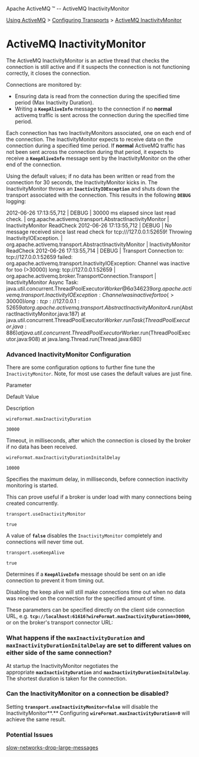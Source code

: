 Apache ActiveMQ ™ -- ActiveMQ InactivityMonitor 

[Using ActiveMQ](using-activemq.html) > [Configuring Transports](configuring-transports.html) > [ActiveMQ InactivityMonitor](activemq-inactivitymonitor.html)


ActiveMQ InactivityMonitor
==========================

The ActiveMQ InactivityMonitor is an active thread that checks the connection is still active and if it suspects the connection is not functioning correctly, it closes the connection.

Connections are monitored by:

*   Ensuring data is read from the connection during the specified time period (Max Inactivity Duration).
*   Writing a **`KeepAliveInfo`** message to the connection if no **normal** activemq traffic is sent across the connection during the specified time period.

Each connection has two InactivityMonitors associated, one on each end of the connection. The InactivityMonitor expects to receive data on the connection during a specified time period. If **normal** ActiveMQ traffic has not been sent across the connection during that period, it expects to receive a **`KeepAliveInfo`** message sent by the InactivityMonitor on the other end of the connection.

Using the default values; if no data has been written or read from the connection for 30 seconds, the InactivityMonitor kicks in. The InactivityMonitor throws an **`InactivityIOException`** and shuts down the transport associated with the connection. This results in the following **`DEBUG`** logging:

2012-06-26 17:13:55,712 | DEBUG | 30000 ms elapsed since last read check. | org.apache.activemq.transport.AbstractInactivityMonitor | InactivityMonitor ReadCheck
2012-06-26 17:13:55,712 | DEBUG | No message received since last read check for tcp:///127.0.0.1:52659! Throwing InactivityIOException. | org.apache.activemq.transport.AbstractInactivityMonitor | InactivityMonitor ReadCheck
2012-06-26 17:13:55,714 | DEBUG | Transport Connection to: tcp://127.0.0.1:52659 failed: 
org.apache.activemq.transport.InactivityIOException: Channel was inactive for too (>30000) long: tcp://127.0.0.1:52659 |
org.apache.activemq.broker.TransportConnection.Transport | InactivityMonitor Async Task: 
java.util.concurrent.ThreadPoolExecutor$Worker@6a346239
org.apache.activemq.transport.InactivityIOException: Channel was inactive for too (>30000) long: tcp://127.0.0.1:52659
    at org.apache.activemq.transport.AbstractInactivityMonitor$4.run(AbstractInactivityMonitor.java:187)
    at java.util.concurrent.ThreadPoolExecutor$Worker.runTask(ThreadPoolExecutor.java:886)
    at java.util.concurrent.ThreadPoolExecutor$Worker.run(ThreadPoolExecutor.java:908)
    at java.lang.Thread.run(Thread.java:680)

### Advanced InactivityMonitor Configuration

There are some configuration options to further fine tune the `InactivityMonitor`. Note, for most use cases the default values are just fine.

Parameter

Default Value

Description

`wireFormat.maxInactivityDuration`

`30000`

Timeout, in milliseconds, after which the connection is closed by the broker if no data has been received.

`wireFormat.maxInactivityDurationInitalDelay`

`10000`

Specifies the maximum delay, in milliseconds, before connection inactivity monitoring is started.

This can prove useful if a broker is under load with many connections being created concurrently.

`transport.useInactivityMonitor`

`true`

A value of **`false`** disables the `InactivityMonitor` completely and connections will never time out.

`transport.useKeepAlive`

`true`

Determines if a **`KeepAliveInfo`** message should be sent on an idle connection to prevent it from timing out.

Disabling the keep alive will still make connections time out when no data was received on the connection for the specified amount of time.

These parameters can be specified directly on the client side connection URL, e.g. **`tcp://localhost:61616?wireFormat.maxInactivityDuration=30000`,** or on the broker's transport connector URL:

<transportConnectors>
  <transportConnector name="openwire" uri="tcp://0.0.0.0:61616?wireFormat.maxInactivityDuration=30000&amp;wireFormat.maxInactivityDurationInitalDelay=10000"/>
</transportConnectors>

### What happens if the `maxInactivityDuration` and `maxInactivityDurationInitalDelay` are set to different values on either side of the same connection?

At startup the InactivityMonitor negotiates the appropriate **`maxInactivityDuration`** and **`maxInactivityDurationInitalDelay`**. The shortest duration is taken for the connection.

### Can the InactivityMonitor on a connection be disabled?

Setting **`transport.useInactivityMonitor=false`** will disable the InactivityMonitor**.** Configuring **`wireFormat.maxInactivityDuration=0`** will achieve the same result.

### Potential Issues

[slow-networks-drop-large-messages](slow-networks-drop-large-messages.html)

